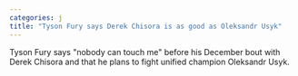 ```yaml
---
categories: j
title: "Tyson Fury says Derek Chisora is as good as Oleksandr Usyk"
---
```

Tyson Fury says "nobody can touch me" before his December bout with Derek Chisora and that he plans to fight unified champion Oleksandr Usyk.